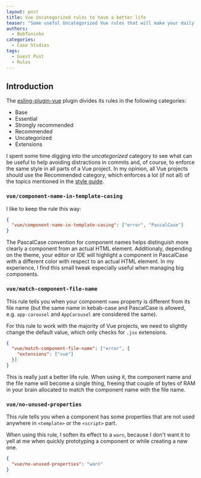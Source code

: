 ```yaml
---
layout: post
title: Vue Uncategorized rules to have a better life
teaser: "Some useful Uncategorized Vue rules that will make your daily life a little easier."
authors:
  - BobToninho
categories:
  - Case Studies
tags:
  - Guest Post
  - Rules
---
```


## Introduction

The [esling-plugin-vue](https://eslint.vuejs.org/) plugin divides its rules in the following categories:

- Base
- Essential
- Strongly recommended
- Recommended
- Uncategorized
- Extensions

I spent some time digging into the *uncategorized* category to see what can be useful to help avoiding distractions in commits and, of course, to enforce the same style in all parts of a Vue project. In my opinion, all Vue projects should use the Recommended category, which enforces a lot (if not all) of the topics mentioned in the [style guide](https://vuejs.org/style-guide/).

### `vue/component-name-in-template-casing`

I like to keep the rule this way:

```json
{
  "vue/component-name-in-template-casing": ["error", "PascalCase"]
}
```

The PascalCase convention for component names helps distinguish more clearly a component from an actual HTML element. Additionaly, depending on the theme, your editor or IDE will highlight a component in PascalCase with a different color with respect to an actual HTML element. In my experience, I find this small tweak especially useful when managing big components.

### `vue/match-component-file-name`

This rule tells you when your component `name` property is different from its file name (but the same name in kebab-case and PascalCase is allowed, e.g. `app-carousel` and `AppCarousel` are considered the same).

For this rule to work with the majority of Vue projects, we need to slightly change the default value, which only checks for `.jsx` extensions.

```json
{
  "vue/match-component-file-name": ["error", {
    "extensions": ["vue"]
  }]
}
```

This is really just a better life rule. When using it, the component name and the file name will become a single thing, freeing that couple of bytes of RAM in your brain allocated to match the component name with the file name.

### `vue/no-unused-properties`

This rule tells you when a component has some properties that are not used anywhere in `<template>` or the `<script>` part.

When using this rule, I soften its effect to a `warn`, because I don't want it to yell at me when quickly prototyping a component or while creating a new one.

```json
{
  "vue/no-unused-properties": "warn"
}
```

<!--No commits pollution-->
<!--vue/html-comment-content-spacing-->
<!--vue/no-empty-component-block-->
